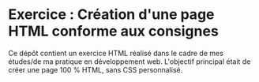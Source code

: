 # Exercice : Création d'une page HTML conforme aux consignes

Ce dépôt contient un exercice HTML réalisé dans le cadre de mes études/de ma pratique en développement web. L'objectif principal était de créer une page 100 % HTML, sans CSS personnalisé.